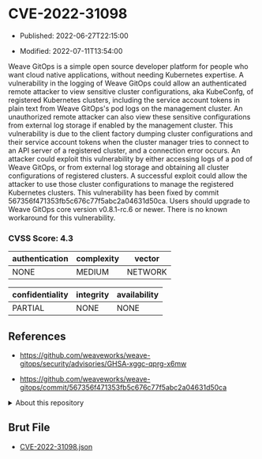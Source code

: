 # CVE-2022-31098

- Published: 2022-06-27T22:15:00

- Modified: 2022-07-11T13:54:00

Weave GitOps is a simple open source developer platform for people who want cloud native applications, without needing Kubernetes expertise. A vulnerability in the logging of Weave GitOps could allow an authenticated remote attacker to view sensitive cluster configurations, aka KubeConfg, of registered Kubernetes clusters, including the service account tokens in plain text from Weave GitOps's pod logs on the management cluster. An unauthorized remote attacker can also view these sensitive configurations from external log storage if enabled by the management cluster. This vulnerability is due to the client factory dumping cluster configurations and their service account tokens when the cluster manager tries to connect to an API server of a registered cluster, and a connection error occurs. An attacker could exploit this vulnerability by either accessing logs of a pod of Weave GitOps, or from external log storage and obtaining all cluster configurations of registered clusters. A successful exploit could allow the attacker to use those cluster configurations to manage the registered Kubernetes clusters. This vulnerability has been fixed by commit 567356f471353fb5c676c77f5abc2a04631d50ca. Users should upgrade to Weave GitOps core version v0.8.1-rc.6 or newer. There is no known workaround for this vulnerability.

### CVSS Score: **4.3**

| authentication | complexity | vector |
| --- | --- | --- |
| NONE | MEDIUM | NETWORK |

| confidentiality | integrity | availability |
| --- | --- | --- |
| PARTIAL | NONE | NONE |

## References

* https://github.com/weaveworks/weave-gitops/security/advisories/GHSA-xggc-qprg-x6mw

* https://github.com/weaveworks/weave-gitops/commit/567356f471353fb5c676c77f5abc2a04631d50ca

<details>
<summary>About this repository</summary> 

  This repository is part of the project [Live Hack CVE](https://github.com/Live-Hack-CVE). Main website can be found [www.live-hack.org](https://www.live-hack.org) 
  
  Made by [Sn0wAlice](https://github.com/Sn0wAlice) for the people that care about security and need to have a feed of the latest CVEs. Hope you enjoy it, don't forget to star the repo and follow me on [Twitter](https://twitter.com/Sn0wAlice) and [Github](https://github.com/Sn0wAlice). And that is my [personnal website](https://www.alice-snow.me/)

  - [Home Page](https://github.com/Live-Hack-CVE)
  - [Framework](https://github.com/Live-Hack-CVE/cve-framework)
  - [CVE database](https://github.com/Live-Hack-CVE/full_database)
  - [Changelog](https://github.com/Live-Hack-CVE/Changelog)
</details>

## Brut File

* [CVE-2022-31098.json](https://raw.githubusercontent.com/Live-Hack-CVE/full_database/main/cves/2022/CVE-2022-31098.json)

